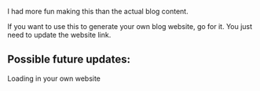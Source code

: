 I had more fun making this than the actual blog content.

If you want to use this to generate your own blog website, go for it. You just need to update the website link.

## Possible future updates:
Loading in your own website